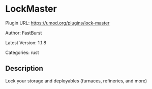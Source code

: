 # LockMaster

Plugin URL: https://umod.org/plugins/lock-master

Author: FastBurst

Latest Version: 1.1.8

Categories: rust

## Description

Lock your storage and deployables (furnaces, refineries, and more)
